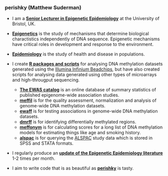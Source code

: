 ### perishky (Matthew Suderman)

* I am a [**Senior Lecturer in Epigenetic Epidemiology**](https://research-information.bris.ac.uk/en/persons/matthew-j-suderman) at the University of Bristol, UK.

* [**Epigenetics**](https://en.wikipedia.org/wiki/Epigenetics) is the study of mechanisms that determine biological charactistics independently of DNA sequence. Epigenetic mechanisms have critical roles in development and response to the environment.

* [**Epidemiology**](https://en.wikipedia.org/wiki/Epidemiology) is the study of health and disease in populations.

* I create [**R packages and scripts**](https://www.r-project.org/) for analysing DNA methylation datasets generated using the [Illumina Infinium Beadchips](https://www.illumina.com/science/technology/microarray.html), but have also created scripts for analysing data generated using other types of microarrays and high-througput sequencing.
    - [**The EWAS catalog**](https://github.com/MRCIEU/ewascatalog) is an online database of summary statistics of published epigenome-wide association studies. 
    - [**meffil**](https://github.com/perishky/meffil) is for the quality assessment, normalization and analysis of genome-wide DNA methylation datasets.
    - [**ewaff**](https://github.com/perishky/ewaff) is for testing associations in genome-wide DNA methylation datasets.
    - [**dmrff**](https://github.com/perishky/dmrff) is for identifying differentially methylated regions.
    - [**meffonym**](https://github.com/perishky/meffonym) is for calculating scores for a long list of DNA methylation models for estimating things like age and smoking history. 
    - [**alspac**](https://github.com/explodecomputer/alspac) is for querying the [ALSPAC](http://www.bristol.ac.uk/alspac/) study data which is stored in SPSS and STATA formats. 
    
* I regularly produce an [**update of the Epigenetic Epidemiology literature**](https://mrcieu.github.io/epigenetics-journal-club/) 1-2 times per month.

* I aim to write code that is as beautiful as [**perishky**](https://en.wikipedia.org/wiki/Pirozhki) is tasty.

